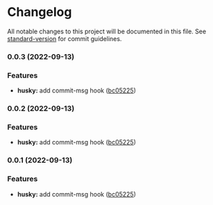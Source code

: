 # Changelog

All notable changes to this project will be documented in this file. See [standard-version](https://github.com/conventional-changelog/standard-version) for commit guidelines.

### 0.0.3 (2022-09-13)


### Features

* **husky:** add commit-msg hook ([bc05225](https://github.com/seookun/test-conventional-commits/commit/bc0522507f28680c22d6e528067fe66de508cd5e))

### 0.0.2 (2022-09-13)

### Features

- **husky:** add commit-msg hook ([bc05225](https://github.com/seookun/test-conventional-commits/commit/bc0522507f28680c22d6e528067fe66de508cd5e))

### 0.0.1 (2022-09-13)

### Features

- **husky:** add commit-msg hook ([bc05225](https://github.com/seookun/test-conventional-commits/commit/bc0522507f28680c22d6e528067fe66de508cd5e))
